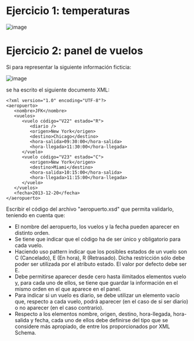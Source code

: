 # Ejercicio 1: temperaturas

![image](https://github.com/profeMelola/LM-04-2023-24/assets/91023374/1a1ae0b7-8758-4363-8a00-64ed70e00329)


# Ejercicio 2: panel de vuelos

Si para representar la siguiente información ficticia:

![image](https://github.com/profeMelola/LM-04-2023-24/assets/91023374/c53f2f68-66bd-42e9-9807-dcf0210ecb35)

se ha escrito el siguiente documento XML:

```
<?xml version="1.0" encoding="UTF-8"?>
<aeropuerto>
   <nombre>JFK</nombre>
   <vuelos>
      <vuelo código="V22" estado="R">
         <diario />
         <origen>New York</origen>
         <destino>Chicago</destino>
         <hora-salida>09:30:00</hora-salida>
         <hora-llegada>11:30:00</hora-llegada>
      </vuelo>
      <vuelo código="V23" estado="C">
         <origen>New York</origen>
         <destino>Miami</destino>
         <hora-salida>10:15:00</hora-salida>
         <hora-llegada>11:15:00</hora-llegada>
      </vuelo>
   </vuelos>
   <fecha>2013-12-20</fecha>
</aeropuerto>
```

Escribir el código del archivo "aeropuerto.xsd" que permita validarlo, teniendo en cuenta que:

- El nombre del aeropuerto, los vuelos y la fecha pueden aparecer en distinto orden.
- Se tiene que indicar que el código ha de ser único y obligatorio para cada vuelo.
- Haciendo uso pattern indicar que los posibles estados de un vuelo son C (Cancelado), E (En hora), R (Retrasado). Dicha restricción sólo debe poder ser utilizada por el atributo estado. El valor por defecto debe ser E.
- Debe permitirse aparecer desde cero hasta ilimitados elementos vuelo y, para cada uno de ellos, se tiene que guardar la información en el mismo orden en el que aparece en el panel.
- Para indicar si un vuelo es diario, se debe utilizar un elemento vacío que, respecto a cada vuelo, podrá aparecer (en el caso de sí ser diario) o no aparecer (en el caso contrario).
- Respecto a los elementos nombre, origen, destino, hora-llegada, hora-salida y fecha, cada uno de ellos debe definirse del tipo que se considere más apropiado, de entre los proporcionados por XML Schema.

